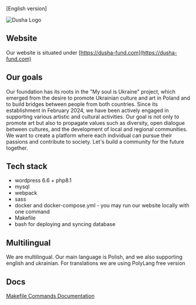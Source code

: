 [English version]

![Dusha Logo](https://dusha-fund.com/wp-content/themes/dusha-wp-theme/assets/images/dusha-logo.svg)
## Website
Our website is situated under [https://dusha-fund.com](https://dusha-fund.com)

## Our goals
Our foundation has its roots in the "My soul is Ukraine" project, which emerged from the desire to promote Ukrainian culture and art in Poland and to build bridges between people from both countries. Since its establishment in February 2024, we have been actively engaged in supporting various artistic and cultural activities. Our goal is not only to promote art but also to propagate values such as diversity, open dialogue between cultures, and the development of local and regional communities. 
We want to create a platform where each individual can pursue their passions and contribute to society. Let's build a community for the future together.

## Tech stack
- wordpress 6.6 + php8.1
- mysql
- webpack
- sass
- docker and docker-compose.yml - you may run our website locally with one command
- Makefile
- bash for deploying and syncing database

## Multilingual 
We are multilingual. Our main language is Polish, and we also supporting english and ukrainian.
For translations we are using PolyLang free version

## Docs
[Makefile Commands Documentation](https://github.com/sukhoy94/dusha-fund-infrastructure/blob/trunk/readme/makefile.md)

